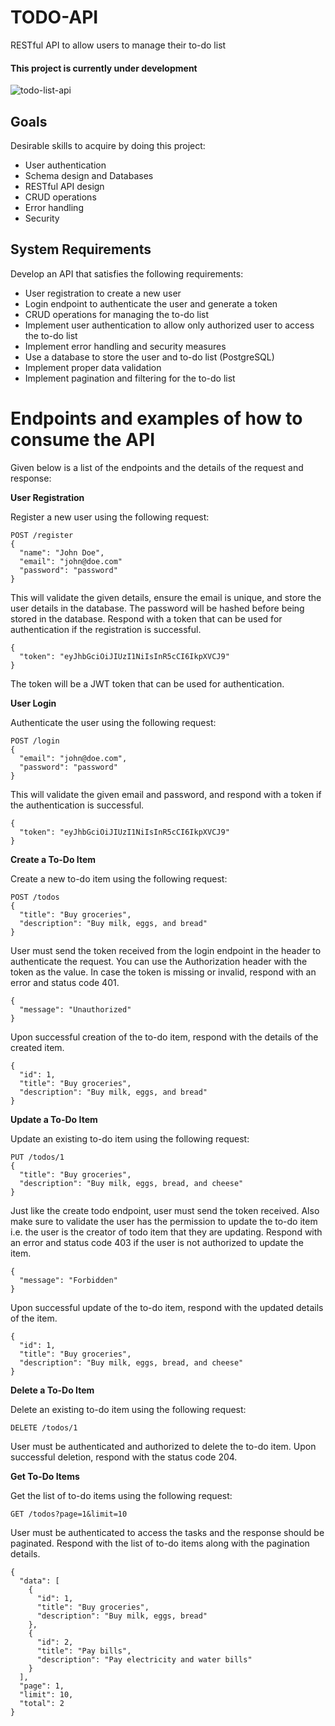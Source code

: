 # TODO-API
RESTful API to allow users to manage their to-do list

#### This project is currently under development

![todo-list-api](https://github.com/user-attachments/assets/86d9661a-89c4-45d1-b09f-fe47b02a3ffa)

## Goals

Desirable skills to acquire by doing this project:

* User authentication
* Schema design and Databases
* RESTful API design
* CRUD operations
* Error handling
* Security

## System Requirements

Develop an API that satisfies the following requirements:

* User registration to create a new user
* Login endpoint to authenticate the user and generate a token
* CRUD operations for managing the to-do list
* Implement user authentication to allow only authorized user to access the to-do list
* Implement error handling and security measures
* Use a database to store the user and to-do list (PostgreSQL)
* Implement proper data validation
* Implement pagination and filtering for the to-do list

# Endpoints and examples of how to consume the API

Given below is a list of the endpoints and the details of the request and response:

**User Registration**

Register a new user using the following request:

```
POST /register
{
  "name": "John Doe",
  "email": "john@doe.com"
  "password": "password"
}
```
This will validate the given details, ensure the email is unique, and store the user details in the database. The password will be hashed before being stored in the database. Respond with a token that can be used for authentication if the registration is successful.

```
{
  "token": "eyJhbGciOiJIUzI1NiIsInR5cCI6IkpXVCJ9"
}
```

The token will be a JWT token that can be used for authentication.

**User Login**

Authenticate the user using the following request:

```
POST /login
{
  "email": "john@doe.com",
  "password": "password"
}
```

This will validate the given email and password, and respond with a token if the authentication is successful.

```
{
  "token": "eyJhbGciOiJIUzI1NiIsInR5cCI6IkpXVCJ9"
}
```

**Create a To-Do Item**

Create a new to-do item using the following request:

```
POST /todos
{
  "title": "Buy groceries",
  "description": "Buy milk, eggs, and bread"
}
```

User must send the token received from the login endpoint in the header to authenticate the request. You can use the Authorization header with the token as the value. In case the token is missing or invalid, respond with an error and status code 401.

```
{
  "message": "Unauthorized"
}
```

Upon successful creation of the to-do item, respond with the details of the created item.

```
{
  "id": 1,
  "title": "Buy groceries",
  "description": "Buy milk, eggs, and bread"
}
```

**Update a To-Do Item**

Update an existing to-do item using the following request:

```
PUT /todos/1
{
  "title": "Buy groceries",
  "description": "Buy milk, eggs, bread, and cheese"
}
```

Just like the create todo endpoint, user must send the token received. Also make sure to validate the user has the permission to update the to-do item i.e. the user is the creator of todo item that they are updating. Respond with an error and status code 403 if the user is not authorized to update the item.

```
{
  "message": "Forbidden"
}
```

Upon successful update of the to-do item, respond with the updated details of the item.

```
{
  "id": 1,
  "title": "Buy groceries",
  "description": "Buy milk, eggs, bread, and cheese"
}
```

**Delete a To-Do Item**

Delete an existing to-do item using the following request:

```
DELETE /todos/1
```

User must be authenticated and authorized to delete the to-do item. Upon successful deletion, respond with the status code 204.

**Get To-Do Items**

Get the list of to-do items using the following request:

```
GET /todos?page=1&limit=10
```

User must be authenticated to access the tasks and the response should be paginated. Respond with the list of to-do items along with the pagination details.

```
{
  "data": [
    {
      "id": 1,
      "title": "Buy groceries",
      "description": "Buy milk, eggs, bread"
    },
    {
      "id": 2,
      "title": "Pay bills",
      "description": "Pay electricity and water bills"
    }
  ],
  "page": 1,
  "limit": 10,
  "total": 2
}
```
